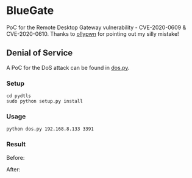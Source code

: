 # BlueGate
PoC for the Remote Desktop Gateway vulnerability - CVE-2020-0609 &amp; CVE-2020-0610. Thanks to [ollypwn](https://twitter.com/ollypwn) for pointing out my silly mistake!

## Denial of Service
A PoC for the DoS attack can be found in [dos.py](https://github.com/ioncodes/BlueGate/blob/master/dos.py).

### Setup
```
cd pydtls
sudo python setup.py install
```

### Usage
```
python dos.py 192.168.8.133 3391
```

### Result
Before:

After:
